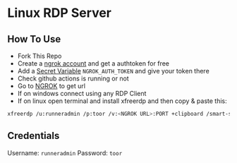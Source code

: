 # Linux RDP Server

## How To Use
+ Fork This Repo
+ Create a [ngrok account](https://dashboard.ngrok.com/) and get a authtoken for free
+ Add a [Secret Variable](../../settings/secrets/actions/new) `NGROK_AUTH_TOKEN` and give your token there
+ Check github actions is running or not 
+ Go to [NGROK](https://dashboard.ngrok.com/tunnels/agents) to get url
+ If on windows connect using any RDP Client
+ If on linux open terminal and install xfreerdp and then copy & paste this:
```bash
xfreerdp /u:runneradmin /p:toor /v:<NGROK URL>:PORT +clipboard /smart-sizing +offscreen-cache 
```

## Credentials
Username: `runneradmin`
Password: `toor`

